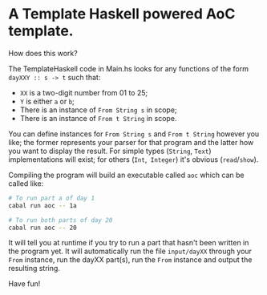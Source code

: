 # A Template Haskell powered AoC template.

How does this work?

The TemplateHaskell code in Main.hs looks for any functions of the form `dayXXY :: s -> t` such that:

* `XX` is a two-digit number from 01 to 25;
* `Y` is either `a` or `b`;
* There is an instance of `From String s` in scope;
* There is an instance of `From t String` in scope.

You can define instances for `From String s` and `From t String` however you like; the former represents your parser for that program and the latter how you want to display the result. For simple types (`String`, `Text`) implementations will exist; for others (`Int`,` Integer`) it's obvious (`read`/`show`).

Compiling the program will build an executable called `aoc` which can be called like:

```sh
# To run part a of day 1
cabal run aoc -- 1a

# To run both parts of day 20
cabal run aoc -- 20
```

It will tell you at runtime if you try to run a part that hasn't been written in the program yet. It will automatically run the file `input/dayXX` through your `From` instance, run the dayXX part(s), run the `From` instance and output the resulting string.

Have fun!